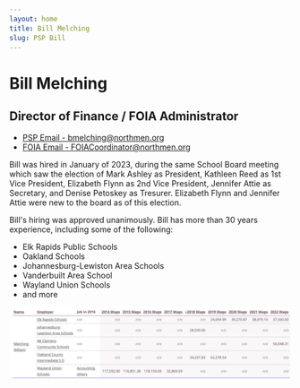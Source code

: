 ```yaml
---
layout: home
title: Bill Melching
slug: PSP Bill
---
```


# Bill Melching
## Director of Finance / FOIA Administrator

- [PSP Email - bmelching@northmen.org](mailto:bmelching@northmen.org)
- [FOIA Email - FOIACoordinator@northmen.org](mailto:FOIACoordinator@northmen.org)

Bill was hired in January of 2023, during the same School Board meeting which saw the election of Mark Ashley as President, Kathleen Reed as 1st Vice President, Elizabeth Flynn as 2nd Vice President, Jennifer Attie as Secretary, and Denise Petoskey as Tresurer. Elizabeth Flynn and Jennifer Attie were new to the board as of this election.

Bill's hiring was approved unanimously. Bill has more than 30 years experience, including some of the following:

- Elk Rapids Public Schools
- Oakland Schools
- Johannesburg-Lewiston Area Schools
- Vanderbuilt Area School
- Wayland Union Schools
- and more

![Bill Melching Wages](/assets/images/melching_wages.png)